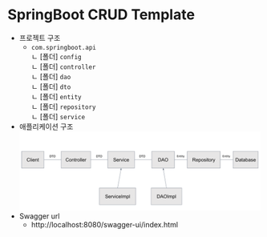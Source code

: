 # SpringBoot CRUD Template
- 프로젝트 구조
  - `com.springboot.api`  
    ㄴ [폴더] `config`  
    ㄴ [폴더] `controller`  
    ㄴ [폴더] `dao`  
    ㄴ [폴더] `dto`  
    ㄴ [폴더] `entity`  
    ㄴ [폴더] `repository`  
    ㄴ [폴더] `service`  
- 애플리케이션 구조
  <img src="./image/application-structure.png">
- Swagger url
  - http://localhost:8080/swagger-ui/index.html
